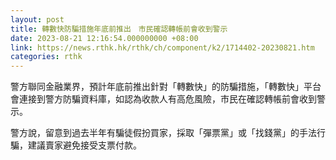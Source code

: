 ```yaml
---
layout: post
title: 轉數快防騙措施年底前推出　市民確認轉帳前會收到警示
date: 2023-08-21 12:16:54.000000000 +08:00
link: https://news.rthk.hk/rthk/ch/component/k2/1714402-20230821.htm
categories: rthk
---
```


警方聯同金融業界，預計年底前推出針對「轉數快」的防騙措施，「轉數快」平台會連接到警方防騙資料庫，如認為收款人有高危風險，市民在確認轉帳前會收到警示。

警方說，留意到過去半年有騙徒假扮買家，採取「彈票黨」或「找錢黨」的手法行騙，建議賣家避免接受支票付款。
